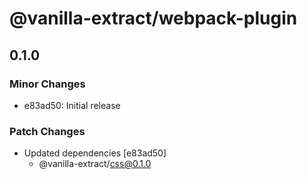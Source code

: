 # @vanilla-extract/webpack-plugin

## 0.1.0
### Minor Changes

- e83ad50: Initial release

### Patch Changes

- Updated dependencies [e83ad50]
  - @vanilla-extract/css@0.1.0
